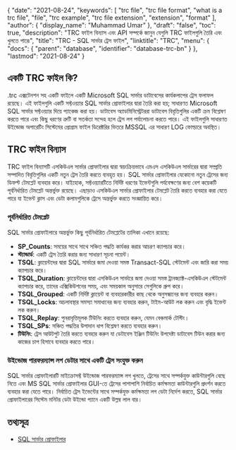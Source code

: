 {
  "date": "2021-08-24",
  "keywords": [
    "trc file",
    "trc file format",
    "what is a trc file",
    "file",
    "trc example",
    "trc file extension",
    "extension",
    "format"
  ],
  "author": {
    "display_name": "Muhammad Umar"
  },
  "draft": "false",
  "toc": true,
  "description": "TRC ফাইল বিন্যাস এবং API সম্পর্কে জানুন যেগুলি TRC ফাইলগুলি তৈরি এবং খুলতে পারে৷",
  "title": "TRC - SQL সার্ভার ট্রেস ফাইল",
  "linktitle": "TRC",
  "menu": {
    "docs": {
      "parent": "database",
      "identifier": "database-trc-bn"
    }
  },
  "lastmod": "2021-08-24"
}

## একটি TRC ফাইল কি?
.trc এক্সটেনশন সহ একটি ফাইলে একটি Microsoft SQL সার্ভার ডাটাবেসের কার্যকলাপের ট্রেস ফলাফল রয়েছে। এই ফাইলগুলি একটি সফ্টওয়্যার SQL সার্ভার প্রোফাইলার দ্বারা তৈরি করা হয়; সাধারণত Microsoft SQL সার্ভার সফ্টওয়্যার দিয়ে প্যাকেজ করা হয়। ডাটাবেস অ্যাডমিনিস্ট্রেটররা ডাটাবেস বিবৃতিগুলির একটি ক্রম বিশ্লেষণ করতে পারে এবং কিছু ধরণের ত্রুটি বা সতর্কতা সন্দেহ হলে ট্রেস লগ পর্যালোচনা করতে পারে। এই ফাইলগুলি সাধারণত উইন্ডোজ অপারেটিং সিস্টেমের প্রোগ্রাম ফাইল ডিরেক্টরির ভিতরে MSSQL এর সাধারণ LOG ফোল্ডারে অবস্থিত।

## TRC ফাইল বিন্যাস
TRC ফাইল বিন্যাসটি এসকিউএল সার্ভার প্রোফাইলার দ্বারা স্বয়ংক্রিয়ভাবে এমএস এসকিউএল সার্ভারের দ্বারা সম্প্রতি সম্পাদিত বিবৃতিগুলির একটি নতুন ট্রেস তৈরি করতে ব্যবহৃত হয়। SQL সার্ভার প্রোফাইলার যেকোনো নতুন ট্রেসের জন্য ডিফল্ট টেমপ্লেট ব্যবহার করে। যাইহোক, সফ্টওয়্যারটিতে নির্দিষ্ট ধরণের ইভেন্টগুলি পর্যবেক্ষণের জন্য বেশ কয়েকটি পূর্বনির্ধারিত টেমপ্লেট অন্তর্ভুক্ত রয়েছে। এছাড়াও এসকিউএল সার্ভার প্রোফাইলার টেমপ্লেট তৈরি করতে ব্যবহার করা যেতে পারে যা ইভেন্ট ক্লাস এবং ডেটা কলামগুলিকে ট্রেসে অন্তর্ভুক্ত করতে সংজ্ঞায়িত করে।

### পূর্বনির্ধারিত টেমপ্লেট
SQL সার্ভার প্রোফাইলারে অন্তর্ভুক্ত কিছু পূর্বনির্ধারিত টেমপ্লেটের তালিকা এখানে রয়েছে:
- **SP_Counts**: সময়ের সাথে সাথে সঞ্চিত পদ্ধতি কার্যকর করার আচরণ ক্যাপচার করে।
- **স্ট্যান্ডার্ড**: একটি ট্রেস তৈরি করার জন্য সাধারণ সূচনা পয়েন্ট।
- **TSQL**: ক্লায়েন্টদের দ্বারা SQL সার্ভারে জমা দেওয়া সমস্ত Transact-SQL স্টেটমেন্ট এবং জারি করা সময় ক্যাপচার করে।
- **TSQL_Duration**: ক্লায়েন্টদের দ্বারা এসকিউএল সার্ভারে জমা দেওয়া সমস্ত ট্রানজ্যাক্ট-এসকিউএল স্টেটমেন্ট ক্যাপচার করে, তাদের এক্সিকিউশনের সময়, এবং সময়কাল অনুসারে সেগুলিকে গ্রুপ করে।
- **TSQL_Grouped**: একটি নির্দিষ্ট ক্লায়েন্ট বা ব্যবহারকারীর কাছ থেকে অনুসন্ধানের জন্য ব্যবহার করুন।
- **TSQL_Locks**: অচলাবস্থার সমস্যা সমাধানের জন্য ব্যবহার করুন, টাইম-আউট লক করুন এবং বৃদ্ধি ইভেন্ট লক করুন।
- **TSQL_Replay**: পুনরাবৃত্তিমূলক টিউনিং করতে ব্যবহার করুন, যেমন বেঞ্চমার্ক টেস্টিং।
- **TSQL_SPs**: সঞ্চিত পদ্ধতির উপাদান ধাপ বিশ্লেষণ করতে ব্যবহার করুন।
- **টিউনিং**: ট্রেস আউটপুট তৈরি করতে ব্যবহার করুন যা ডেটাবেস ইঞ্জিন টিউনিং উপদেষ্টা ডাটাবেস টিউন করার জন্য কাজের চাপ হিসাবে ব্যবহার করতে পারে।
### উইন্ডোজ পারফরম্যান্স লগ ডেটার সাথে একটি ট্রেস সংযুক্ত করুন
SQL সার্ভার প্রোফাইলারটি মাইক্রোসফ্ট উইন্ডোজ পারফরম্যান্স লগ খুলতে, ট্রেসের সাথে সম্পর্কযুক্ত কাউন্টারগুলি বেছে নিতে এবং MS SQL সার্ভার প্রোফাইলার GUI-তে ট্রেসের পাশাপাশি নির্বাচিত কর্মক্ষমতা কাউন্টারগুলি প্রদর্শন করতে ব্যবহার করা যেতে পারে। নির্বাচিত ট্রেস ইভেন্টের সাথে সম্পর্কযুক্ত কর্মক্ষমতা লগ ডেটা নির্দেশ করতে, SQL সার্ভার প্রোফাইলারের সিস্টেম মনিটর ডেটা উইন্ডো প্যানে একটি উল্লম্ব লাল বার।


## তথ্যসূত্র ##

* [SQL সার্ভার প্রোফাইলার](https://learn.microsoft.com/en-us/sql/tools/sql-server-profiler/sql-server-profiler?view=sql-server-ver15)


